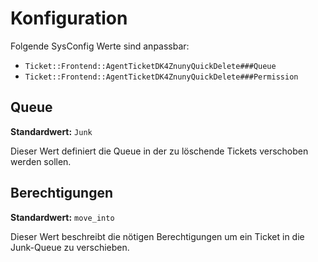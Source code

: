 # Konfiguration

Folgende SysConfig Werte sind anpassbar:

- `Ticket::Frontend::AgentTicketDK4ZnunyQuickDelete###Queue`
- `Ticket::Frontend::AgentTicketDK4ZnunyQuickDelete###Permission`

## Queue

**Standardwert:** `Junk`

Dieser Wert definiert die Queue in der zu löschende Tickets verschoben werden sollen.

## Berechtigungen

**Standardwert:** `move_into`

Dieser Wert beschreibt die nötigen Berechtigungen um ein Ticket in die Junk-Queue zu verschieben.
